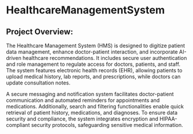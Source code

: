 # HealthcareManagementSystem
## Project Overview:

The Healthcare Management System (HMS) is designed to digitize patient data management, enhance doctor-patient interaction, and incorporate AI-driven healthcare recommendations. It includes secure user authentication and role management to regulate access for doctors, patients, and staff. The system features electronic health records (EHR), allowing patients to upload medical history, lab reports, and prescriptions, while doctors can update consultation notes. 

A secure messaging and notification system facilitates doctor-patient communication and automated reminders for appointments and medications. Additionally, search and filtering functionalities enable quick retrieval of patient history, medications, and diagnoses. To ensure data security and compliance, the system integrates encryption and HIPAA-compliant security protocols, safeguarding sensitive medical information.
